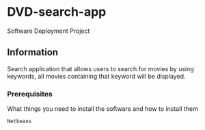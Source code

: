# DVD-search-app
Software Deployment Project 

## Information

Search application that allows users to search for movies by using keywords, all movies containing that keyword will be displayed.

### Prerequisites

What things you need to install the software and how to install them

```
Netbeans
```

